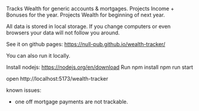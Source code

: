 Tracks Wealth for generic accounts & mortgages.
Projects Income + Bonuses for the year.
Projects Wealth for beginning of next year.

All data is stored in local storage. If you change computers or even browsers your data will not follow you around.

See it on github pages: https://null-pub.github.io/wealth-tracker/

You can also run it locally.

Install nodejs: https://nodejs.org/en/download
Run
npm install
npm run start

open http://localhost:5173/wealth-tracker

known issues:

- one off mortgage payments are not trackable.
